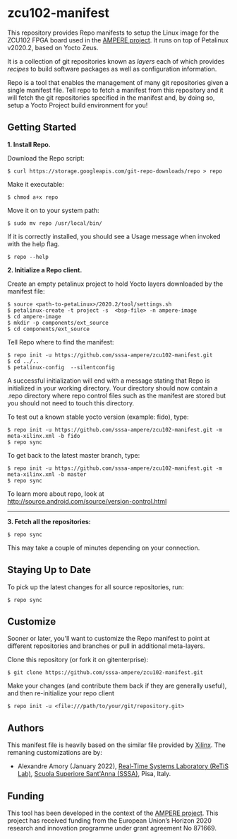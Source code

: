 # zcu102-manifest

This repository provides Repo manifests to setup the Linux image for the ZCU102 FPGA board used in the [AMPERE project](https://ampere-euproject.eu). It runs on top of Petalinux v2020.2, based on Yocto Zeus.

It is a collection of git repositories known as *layers* each of which provides *recipes* to build software packages as well as configuration information.

Repo is a tool that enables the management of many git repositories given a single manifest file. Tell repo to fetch a manifest from this repository and it will fetch the git repositories specified in the manifest and, by doing so, setup a Yocto Project build environment for you!

## Getting Started

**1.  Install Repo.**

Download the Repo script:

    $ curl https://storage.googleapis.com/git-repo-downloads/repo > repo

Make it executable:

    $ chmod a+x repo

Move it on to your system path:

    $ sudo mv repo /usr/local/bin/

If it is correctly installed, you should see a Usage message when invoked
with the help flag.

    $ repo --help

**2.  Initialize a Repo client.**

Create an empty petalinux project to hold Yocto layers downloaded by the manifest file:

    $ source <path-to-petaLinux>/2020.2/tool/settings.sh
    $ petalinux-create -t project -s  <bsp-file> -n ampere-image 
    $ cd ampere-image
    $ mkdir -p components/ext_source
    $ cd components/ext_source

Tell Repo where to find the manifest:

    $ repo init -u https://github.com/sssa-ampere/zcu102-manifest.git
    $ cd ../..
    $ petalinux-config  --silentconfig

A successful initialization will end with a message stating that Repo is
initialized in your working directory. Your directory should now contain a
.repo directory where repo control files such as the manifest are stored but
you should not need to touch this directory.

To test out a known stable yocto version (example: fido), type:

    $ repo init -u https://github.com/sssa-ampere/zcu102-manifest.git -m meta-xilinx.xml -b fido
    $ repo sync

To get back to the latest master branch, type:

    $ repo init -u https://github.com/sssa-ampere/zcu102-manifest.git -m meta-xilinx.xml -b master
    $ repo sync

To learn more about repo, look at http://source.android.com/source/version-control.html
***

**3.  Fetch all the repositories:**

    $ repo sync

This may take a couple of minutes depending on your connection.

## Staying Up to Date

To pick up the latest changes for all source repositories, run:

    $ repo sync

## Customize

Sooner or later, you'll want to customize the Repo manifest to point at
different repositories and branches or pull in additional meta-layers.

Clone this repository (or fork it on gitenterprise):

    $ git clone https://github.com/sssa-ampere/zcu102-manifest.git

Make your changes (and contribute them back if they are generally useful), and
then re-initialize your repo client

    $ repo init -u <file:///path/to/your/git/repository.git>

## Authors

This manifest file is heavily based on the similar file provided by [Xilinx](https://github.com/Xilinx/yocto-manifests/blob/rel-v2020.2/). The remaning customizations are by:

 - Alexandre Amory (January 2022), [Real-Time Systems Laboratory (ReTiS Lab)](https://retis.santannapisa.it/), [Scuola Superiore Sant'Anna (SSSA)](https://www.santannapisa.it/), Pisa, Italy.

## Funding

This tool has been developed in the context of the [AMPERE project](https://ampere-euproject.eu). This project has received funding from the European Union’s Horizon 2020 research and innovation programme under grant agreement No 871669.

